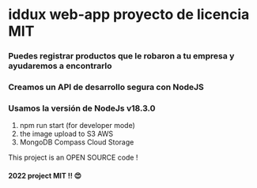 # iddux web-app proyecto de licencia MIT 

###  Puedes registrar productos que le robaron a tu empresa y ayudaremos a encontrarlo
###  Creamos un API de desarrollo segura con NodeJS 
###  Usamos la versión de NodeJs v18.3.0

1. npm run start  (for developer mode)
2. the image upload to S3 AWS 
3. MongoDB Compass Cloud Storage 

This project is an OPEN SOURCE code !


#### 2022 project MIT !! 😍